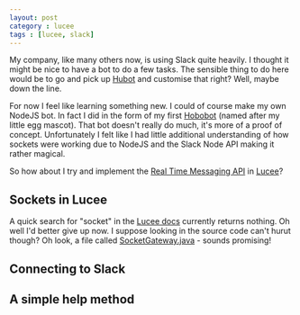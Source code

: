 ```yaml
---
layout: post
category : lucee
tags : [lucee, slack]
---
```


My company, like many others now, is using Slack quite heavily.  I thought it might be nice to have a bot to do a few tasks.  The sensible thing to do here would be to go and pick up [Hubot](https://hubot.github.com/) and customise that right?  Well, maybe down the line.

For now I feel like learning something new.  I could of course make my own NodeJS bot.  In fact I did in the form of my first  [Hobobot](https://github.com/SimonHooker/hobobot) (named after my little egg mascot).  That bot doesn't really do much, it's more of a proof of concept.  Unfortunately I felt like I had little additional understanding of how sockets were working due to NodeJS and the Slack Node API making it rather magical.

So how about I try and implement the [Real Time Messaging API](https://api.slack.com/rtm) in [Lucee](http://lucee.org/)?

## Sockets in Lucee

A quick search for "socket" in the [Lucee docs](http://docs.lucee.org/) currently returns nothing.  Oh well I'd better give up now.  I suppose looking in the source code can't hurut though?  Oh look, a file called [SocketGateway.java](https://bitbucket.org/lucee/lucee/src/5b42d414b0cdca8a48f75ba5e869686aaefd47e5/lucee-java/lucee-core/src/lucee/runtime/gateway/SocketGateway.java?at=master) - sounds promising!




## Connecting to Slack



## A simple help method


